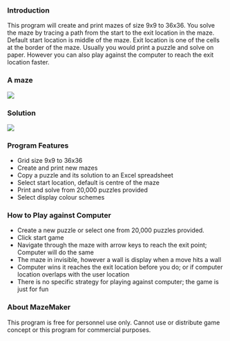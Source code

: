 ### Introduction

This program will create and print mazes of size 9x9 to 36x36. You solve the
maze by tracing a path from the start to the exit location in the maze. Default
start location is middle of the maze. Exit location is one of the cells at the
border of the maze. Usually you would print a puzzle and solve on paper. However
you can also play against the computer to reach the exit location faster.

### A maze

![](../img/mazemaker_help1.gif)

### Solution

![](../img/mazemaker_help2.gif)

### Program Features

-   Grid size 9x9 to 36x36
-   Create and print new mazes
-   Copy a puzzle and its solution to an Excel spreadsheet
-   Select start location, default is centre of the maze
-   Print and solve from 20,000 puzzles provided
-   Select display colour schemes

### How to Play against Computer

-   Create a new puzzle or select one from 20,000 puzzles provided.
-   Click start game
-   Navigate through the maze with arrow keys to reach the exit point; Computer
    will do the same
-   The maze in invisible, however a wall is display when a move hits a wall
-   Computer wins it reaches the exit location before you do; or if computer
    location overlaps with the user location
-   There is no specific strategy for playing against computer; the game is just
    for fun

### About MazeMaker

This program is free for personnel use only. Cannot use or distribute game
concept or this program for commercial purposes.
